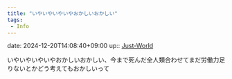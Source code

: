 ```yaml
---
title: "いやいやいやいやおかしいおかしい"
tags:
 - Info
---
```


date: 2024-12-20T14:08:40+09:00
up:: [Just-World](Bar/Novel/Just-World/Just-World.md)

いやいやいやいやおかしいおかしい、今まで死んだ全人類合わせてまだ労働力足りないとかどう考えてもおかしいって